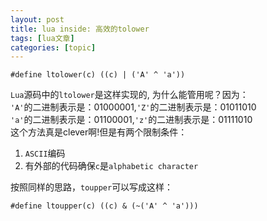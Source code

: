 ```yaml
---
layout: post
title: lua inside: 高效的tolower 
tags: [lua文章]
categories: [topic]
---
```


    #define ltolower(c)	((c) | ('A' ^ 'a'))

`Lua`源码中的`ltolower`是这样实现的, 为什么能管用呢？因为：  
`'A'`的二进制表示是：‭01000001‬,`'Z'`的二进制表示是：‭01011010‬‬  
`'a'`的二进制表示是：‭01100001‬,`'z'`的二进制表示是：‭01111010‬  
这个方法真是clever啊!但是有两个限制条件：

  1. `ASCII`编码
  2. 有外部的代码确保`c`是`alphabetic character`

按照同样的思路，`toupper`可以写成这样：

    
    
    #define ltoupper(c)	((c) & (~('A' ^ 'a')))